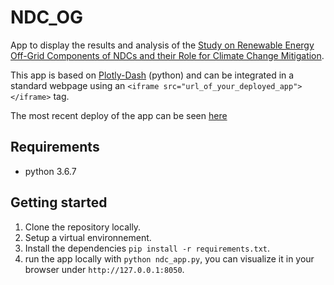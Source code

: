 # NDC_OG
App to display the results and analysis of the [Study on Renewable Energy Off-Grid Components of NDCs and their Role for Climate Change Mitigation](https://reiner-lemoine-institut.de/study-on-renewable-energy-off-grid-components-of-ndcs-and-their-role-for-climate-change-mitigation/). 

This app is based on [Plotly-Dash](https://dash.plot.ly/) (python) and can be integrated in a standard webpage using an `<iframe src="url_of_your_deployed_app"></iframe>` tag.

The most recent deploy of the app can be seen [here](https://ndc-test.herokuapp.com/)

## Requirements

* python 3.6.7

## Getting started

1. Clone the repository locally.
2. Setup a virtual environnement. 
3. Install the dependencies `pip install -r requirements.txt`.
4. run the app locally with `python ndc_app.py`, you can visualize it in your browser under `http://127.0.0.1:8050`.
